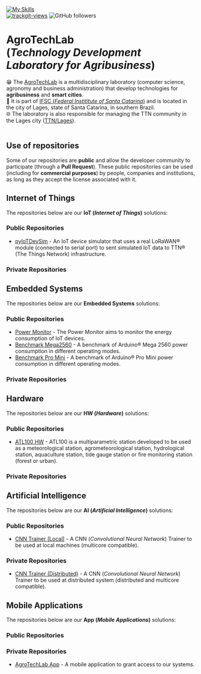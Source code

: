 [![My Skills](https://skillicons.dev/icons?i=c,cpp,python,dart,java,arduino,bsd,debian,ubuntu,vscode,flutter,androidstudio,git&theme=dark)](https://skillicons.dev)<br>
<a href="https://trackgit.com"><img src="https://us-central1-trackgit-analytics.cloudfunctions.net/token/ping/ltmtj51yoc90tzlrvbtl" alt="trackgit-views" /></a>
![GitHub followers](https://img.shields.io/github/followers/agrotechlab-ifsc)
<br>

# AgroTechLab<br>(*Technology Development Laboratory for Agribusiness*)

😁 The [AgroTechLab](https://agrotechlab.lages.ifsc.edu.br) is a multidisciplinary laboratory (computer science, agronomy and business administration) that develop technologies for **agribusiness** and **smart cities**.<br>
🏫 It is part of [IFSC (*Federal Instititute of Santa Catarina*)](https://www.ifsc.edu.br) and is located in the city of Lages, state of Santa Catarina, in southern Brazil.<br>
🌐 The laboratory is also responsible for managing the TTN community in the Lages city ([TTN/Lages](https://www.thethingsnetwork.org/community/lages/)).<br><br>

## Use of repositories

Some of our repositories are **public** and allow the developer community to participate (through a **Pull Request**). These public repositories can be used (including for **commercial purposes**) by people, companies and institutions, as long as they accept the license associated with it.

## Internet of Things

The repositories below are our **IoT (*Internet of Things*)** solutions:

### Public Repositories

- [pyIoTDevSim](https://github.com/AgroTechLab-IFSC/pyiotdevsim) - An IoT device simulator that uses a real LoRaWAN® module (connected to serial port) to sent simulated IoT data to TTN® (The Things Network) infrastructure.

### Private Repositories

## Embedded Systems

The repositories below are our **Embedded Systems** solutions:

### Public Repositories

- [Power Monitor](https://github.com/AgroTechLab-IFSC/power_monitor) - The Power Monitor aims to monitor the energy consumption of IoT devices.
- [Benchmark Mega2560](https://github.com/AgroTechLab-IFSC/benchmark_mega2560) - A benchmark of Arduino® Mega 2560 power consumption in different operating modes.
- [Benchmark Pro Mini](https://github.com/AgroTechLab-IFSC/benchmark_pro_mini) - A benchmark of Arduino® Pro Mini power consumption in different operating modes.

### Private Repositories

## Hardware

The repositories below are our **HW (*Hardware*)** solutions:

### Public Repositories

- [ATL100 HW](https://github.com/AgroTechLab-IFSC/atl100_hw) - ATL100 is a multiparametric station developed to be used as a meteorological station, agrometeorological station, hydrological station, aquaculture station, tide gauge station or fire monitoring station (forest or urban).

### Private Repositories

## Artificial Intelligence

The repositories below are our **AI (*Artificial Intelligence*)** solutions:

### Public Repositories

- [CNN Trainer (Local)](https://github.com/AgroTechLab-IFSC/cnn_trainer_local) - A CNN (*Convolutional Neural Network*) Trainer to be used at local machines (multicore compatible).
  
### Private Repositories

- [CNN Trainer (Distributed)](https://github.com/AgroTechLab-IFSC/cnn_trainer_distributed) - A CNN (*Convolutional Neural Network*) Trainer to be used at distributed system (distributed and multicore compatible).

## Mobile Applications

The repositories below are our **App (*Mobile Applications*)** solutions:

### Public Repositories
  
### Private Repositories

- [AgroTechLab App](https://github.com/AgroTechLab-IFSC/agrotechlab_app) - A mobile application to grant access to our systems.
